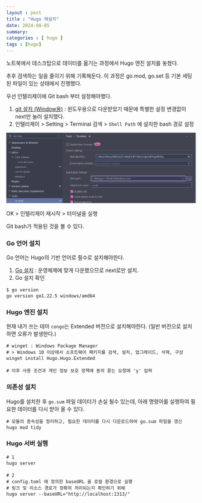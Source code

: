```yaml
---
layout : post
title : "Hugo 재설치"
date: 2024-08-05
summary: 
categories : [ hugo ]
tags : [hugo]
---
```


노트북에서 데스크탑으로 데이터를 옮기는 과정에서 Hugo 엔진 설치를 놓쳤다.

추후 검색하는 일을 줄이기 위해 기록해둔다. 이 과정은 go.mod, go.set 등 기본 세팅된 파일이 있는 상태에서 진행했다.


우선 인텔리제이에 Git bash 부터 설정해야했다.


1. [git 설치 (Window용)](https://gitforwindows.org/) : 윈도우용으로 다운받았기 때문에 특별한 설정 변경없이 next만 눌러 설치했다.
2. 인텔리제이 > Setting > Terminal 검색 > `Shell Path` 에 설치한 bash 경로 설정

![img.png](img.png)

OK > 인텔리제이 재시작 > 터미널을 실행

Git bash가 적용된 것을 볼 수 있다.


### Go 언어 설치

Go 언어는 Hugo의 기반 언어로 필수로 설치해야한다. 

1. [Go 설치](https://go.dev/dl/) : 운영체제에 맞게 다운했으므로 next로만 설치.
2. Go 설치 확인

```shell
$ go version
go version go1.22.5 windows/amd64
```

### Hugo 엔진 설치

현재 내가 쓰는 테마 `congo`는 Extended 버전으로 설치해야한다. (일반 버전으로 설치하면 오류가 발생한다.)

```shell
# winget : Windows Package Manager
# > Windows 10 이상에서 소프트웨어 패키지를 검색, 설치, 업그레이드, 삭제, 구성
winget install Hugo.Hugo.Extended

# 이후 사용 조건과 개인 정보 보호 정책에 동의 묻는 요청에 'y' 입력
```

### 의존성 설치

Hugo를 설치한 후 `go.sum` 파일 데이터가 손실 될수 있는데, 아래 명령어를 실행하여 필요한 데이터를 다시 받아 올 수 있다.

```shell
# 모듈의 종속성을 정리하고, 필요한 데이터를 다시 다운로드하여 go.sum 파일을 갱신
hugo mod tidy
```


### Hugo 서버 실행

```shell
# 1 
hugo server

# 2 
# config.toml 에 정의한 baseURL 을 로컬 환경으로 실행 
# 링크 및 리소스 경로가 정확히 처리되는지 확인하기 위해
hugo server --baseURL="http://localhost:1313/"
```